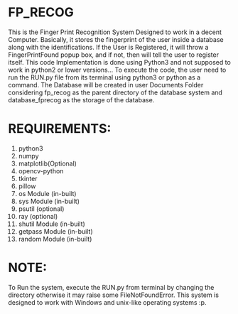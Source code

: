 # FP_RECOG

This is the Finger Print Recognition System Designed to work in a decent Computer.
Basically, it stores the fingerprint of the user inside a database along with the identifications.
If the User is Registered, it will throw a FingerPrintFound popup box, and if not, then will tell the user to register itself.
This code Implementation is done using Python3 and not supposed to work in python2 or lower versions...
To execute the code, the user need to run the RUN.py file from its terminal using python3 or python as a command.
The Database will be created in user Documents Folder considering fp_recog as the parent directory of the database system and database_fprecog as the storage of the database.

# REQUIREMENTS:

01. python3
02. numpy
03. matplotlib(Optional)
04. opencv-python
05. tkinter
06. pillow
07. os Module (in-built)
08. sys Module (in-built)
09. psutil (optional)
10. ray (optional)
11. shutil Module (in-built)
12. getpass Module (in-built)
13. random Module (in-built)

# NOTE:

To Run the system, execute the RUN.py from terminal by changing the directory otherwise it may raise some FileNotFoundError.
This system is designed to work with Windows and unix-like operating systems :p.
